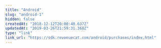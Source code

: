 ```yaml
---
title: "Android"
slug: "android-1"
hidden: false
createdAt: "2018-12-12T20:00:40.637Z"
updatedAt: "2019-03-26T21:59:31.368Z"
type: "link"
link_url: "https://sdk.revenuecat.com/android/purchases/index.html"
---
```

